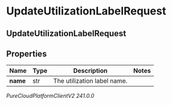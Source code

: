 # UpdateUtilizationLabelRequest

## UpdateUtilizationLabelRequest

## Properties

|Name | Type | Description | Notes|
|------------ | ------------- | ------------- | -------------|
| **name** | str | The utilization label name. | |



_PureCloudPlatformClientV2 241.0.0_
